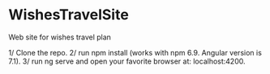 # WishesTravelSite
Web site for wishes travel plan

1/ Clone the repo.
2/ run npm install (works with npm 6.9. Angular version is 7.1).
3/ run ng serve and open your favorite browser at: localhost:4200.
